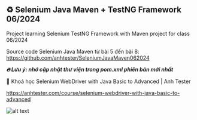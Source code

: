 ## ♻️ Selenium Java Maven + TestNG Framework 06/2024

Project learning Selenium TestNG Framework with Maven project for class 06/2024

Source code Selenium Java Maven từ bài 5 đến bài 8: https://github.com/anhtester/SeleniumJavaMaven062024

***🔥 Lưu ý: nhớ cập nhật thư viện trong pom.xml phiên bản mới nhất***

🔅 Khoá học Selenium WebDriver with Java Basic to Advanced | Anh Tester

https://anhtester.com/course/selenium-webdriver-with-java-basic-to-advanced

![alt text](https://anhtester.com/uploads/logo/logo_anh_tester_github_v3.jpg)
